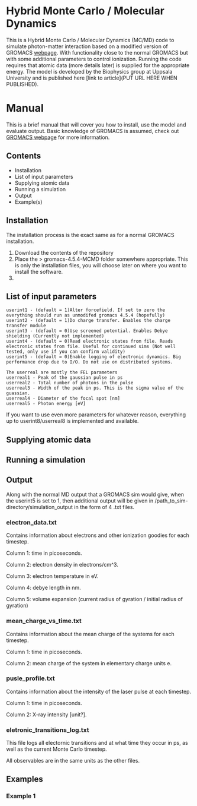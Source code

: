# Hybrid Monte Carlo / Molecular Dynamics
This is a Hybrid Monte Carlo / Molecular Dynamics (MC/MD) code to simulate photon-matter interaction based on a modified version of GROMACS [webpage](https://www.gromacs.org/).
With functionality close to the normal GROMACS but with some additional parameters to control ionization. Running the code requires that atomic data (more details later) is supplied for the appropriate energy.
The model is developed by the Biophysics group at Uppsala University and is published here [link to article](PUT URL HERE WHEN PUBLISHED).



# Manual
This is a brief manual that will cover you how to install, use the model and evaluate output.
Basic knowledge of GROMACS is assumed, check out [GROMACS webpage](https://www.gromacs.org/) for more information.

## Contents 
- Installation
- List of input parameters
- Supplying atomic data
- Running a simulation
- Output
- Example(s)

## Installation 
The installation process is the exact same as for a normal GROMACS installation.

1. Download the contents of the repository
2. Place the > gromacs-4.5.4-MCMD folder somewhere appropriate.
   This is only the installation files, you will choose later on where you want to install the software.
3. 





## List of input parameters

    userint1 - (default = 1)Alter forcefield. If set to zero the everything should run as unmodifed gromacs 4.5.4 (hopefully)
    userint2 - (default = 1)Do charge transfer. Enables the charge transfer module 
    userint3 - (default = 0)Use screened potential. Enables Debye shielding (Currently not implemented)
    userint4 - (default = 0)Read electronic states from file. Reads electronic states from file. Useful for continued sims (Not well tested, only use if you can confirm validity)
    userint5 - (default = 0)Enable logging of electronic dynamics. Big performance drop due to I/O. Do not use on distributed systems.
    
    The userreal are mostly the FEL parameters
    userreal1 - Peak of the gaussian pulse in ps
    userreal2 - Total number of photons in the pulse
    userreal3 - Width of the peak in ps. This is the sigma value of the guassian.
    userreal4 - Diameter of the focal spot [nm]
    userreal5 - Photon energy [eV]

If you want to use even more parameters for whatever reason, everything up to userint8/userreal8 is implemented and available.

## Supplying atomic data



## Running a simulation

## Output
Along with the normal MD output that a GROMACS sim would give, when the userint5 is set to 1, 
then additional output will be given in /path_to_sim-directory/simulation_output in the form of 4 .txt files.

### electron_data.txt 

Contains information about electrons and other ionization goodies for each timestep.

Column 1: time in picoseconds.

Column 2: electron density in electrons/cm^3.

Column 3: electron temperature in eV.

Column 4: debye length in nm.

Column 5: volume expansion (current radius of gyration / initial radius of gyration)


### mean_charge_vs_time.txt 

Contains information about the mean charge of the systems for each timestep.

Column 1: time in picoseconds.

Column 2: mean charge of the system in elementary charge units e.


### pusle_profile.txt

Contains information about the intensity of the laser pulse at each timestep.

Column 1: time in picoseconds.

Column 2: X-ray intensity [unit?].


### eletronic_transitions_log.txt

This file logs all electornic transitions and at what time they occur in ps, as well as the current Monte Carlo timestep.

All observables are in the same units as the other files.

## Examples
### Example 1
